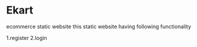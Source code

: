 # Ekart
ecommerce static website
this static website having following functionality

1.register
2.login
